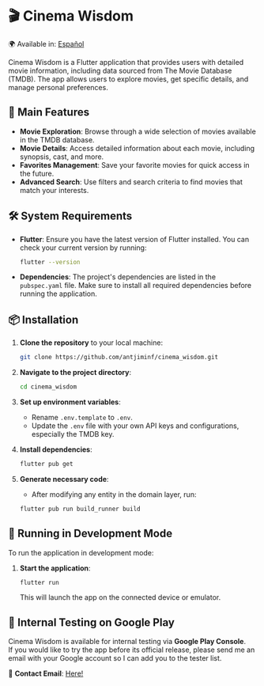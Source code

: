 # 🎬 Cinema Wisdom

🌍 Available in: [Español](README.es.md)

Cinema Wisdom is a Flutter application that provides users with detailed movie information, including data sourced from The Movie Database (TMDB). The app allows users to explore movies, get specific details, and manage personal preferences.

## 🚀 Main Features

- **Movie Exploration**: Browse through a wide selection of movies available in the TMDB database.
- **Movie Details**: Access detailed information about each movie, including synopsis, cast, and more.
- **Favorites Management**: Save your favorite movies for quick access in the future.
- **Advanced Search**: Use filters and search criteria to find movies that match your interests.

## 🛠️ System Requirements

- **Flutter**: Ensure you have the latest version of Flutter installed. You can check your current version by running:

  ```bash
  flutter --version
  ```

- **Dependencies**: The project's dependencies are listed in the `pubspec.yaml` file. Make sure to install all required dependencies before running the application.

## 📦 Installation

1. **Clone the repository** to your local machine:

   ```bash
   git clone https://github.com/antjiminf/cinema_wisdom.git
   ```

2. **Navigate to the project directory**:

   ```bash
   cd cinema_wisdom
   ```

3. **Set up environment variables**:
   - Rename `.env.template` to `.env`.
   - Update the `.env` file with your own API keys and configurations, especially the TMDB key.

4. **Install dependencies**:

   ```bash
   flutter pub get
   ```

5. **Generate necessary code**:
   - After modifying any entity in the domain layer, run:

   ```bash 
   flutter pub run build_runner build
   ```

## 🚀 Running in Development Mode

To run the application in development mode:

1. **Start the application**:

   ```bash 
   flutter run
   ```
   This will launch the app on the connected device or emulator.

## 📱 Internal Testing on Google Play

Cinema Wisdom is available for internal testing via **Google Play Console**.  
If you would like to try the app before its official release, please send me an email with your Google account so I can add you to the tester list.

📩 **Contact Email**: [Here!](mailto:antoniojimenezinfante@gmail.com)